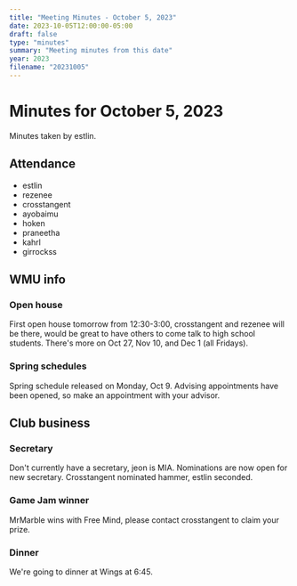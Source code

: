```yaml
---
title: "Meeting Minutes - October 5, 2023"
date: 2023-10-05T12:00:00-05:00
draft: false
type: "minutes"
summary: "Meeting minutes from this date"
year: 2023
filename: "20231005"
---
```


# Minutes for October 5, 2023
Minutes taken by estlin. 

## Attendance
* estlin
* rezenee
* crosstangent
* ayobaimu
* hoken
* praneetha
* kahrl
* girrockss

## WMU info

### Open house
First open house tomorrow from 12:30-3:00, crosstangent and rezenee will be there, would be great to have others to come talk to high school students. There's more on Oct 27, Nov 10, and Dec 1 (all Fridays). 

### Spring schedules
Spring schedule released on Monday, Oct 9. Advising appointments have been opened, so make an appointment with your advisor. 

## Club business

### Secretary
Don't currently have a secretary, jeon is MIA. Nominations are now open for new secretary. Crosstangent nominated hammer, estlin seconded. 

### Game Jam winner
MrMarble wins with Free Mind, please contact crosstangent to claim your prize. 

### Dinner
We're going to dinner at Wings at 6:45. 
